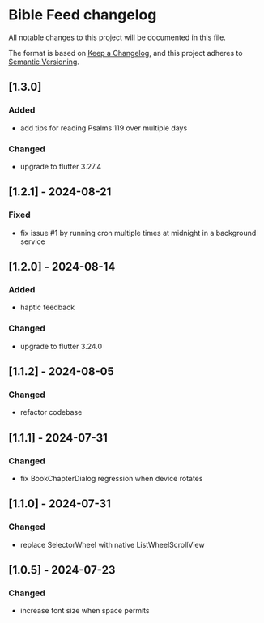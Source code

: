 <!-- markdownlint-configure-file { "MD012":false, "MD022":false, "MD024":false, "MD030":false, "MD032":false} -->

# Bible Feed changelog

All notable changes to this project will be documented in this file.

The format is based on [Keep a Changelog](https://keepachangelog.com/en/1.1.0/),
and this project adheres to [Semantic Versioning](https://semver.org/spec/v2.0.0.html).

## [1.3.0]

### Added
- add tips for reading Psalms 119 over multiple days

### Changed
- upgrade to flutter 3.27.4


## [1.2.1] - 2024-08-21

### Fixed
- fix issue #1 by running cron multiple times at midnight in a background service


## [1.2.0] - 2024-08-14

### Added
- haptic feedback

### Changed
- upgrade to flutter 3.24.0


## [1.1.2] - 2024-08-05

### Changed
- refactor codebase


## [1.1.1] - 2024-07-31

### Changed
- fix BookChapterDialog regression when device rotates


## [1.1.0] - 2024-07-31

### Changed
- replace SelectorWheel with native ListWheelScrollView


## [1.0.5] - 2024-07-23

### Changed
- increase font size when space permits
